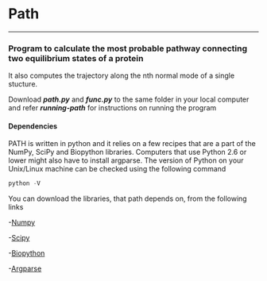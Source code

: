 # Path
---

### Program to calculate the most probable pathway connecting two equilibrium states of a protein

It also computes the trajectory along the nth normal mode of a single stucture.

Download **_path.py_** and **_func.py_** to the same folder in your local computer and refer **_running-path_** for instructions on running the program

#### Dependencies

PATH is written in python and it relies on a few recipes that are a part of the NumPy, SciPy and Biopython libraries. Computers that use Python 2.6 or lower might also have to install argparse. The version of Python on your Unix/Linux machine can be checked using the following command

```python
python -V
```
You can download the libraries, that path depends on, from the following links

-[Numpy](http://www.numpy.org/)

-[Scipy](http://www.scipy.org/)

-[Biopython](http://biopython.org/wiki/Main_Page)

-[Argparse](https://docs.python.org/3/library/argparse.html)
